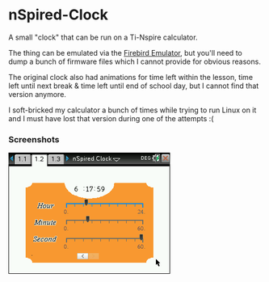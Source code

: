 # nSpired-Clock
A small "clock" that can be run on a Ti-Nspire calculator.

The thing can be emulated via the [Firebird Emulator](https://github.com/nspire-emus/firebird), but you'll need to dump a bunch of firmware files which I cannot provide for obvious reasons.

The original clock also had animations for time left within the lesson, time left until next break & time left until end of school day, but I cannot find that version anymore.

I soft-bricked my calculator a bunch of times while trying to run Linux on it and I must have lost that version during one of the attempts :(

### Screenshots

![Demo](./demo.gif)
